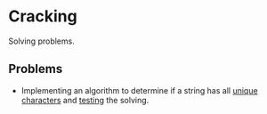 # Cracking
Solving problems.

## Problems
- Implementing an algorithm to determine if a string has all [unique characters](https://github.com/xenoteo/Cracking/blob/master/src/main/java/com/xenoteo/uniqueCharsInString/Solution.java) and [testing](https://github.com/xenoteo/Cracking/blob/master/src/test/java/com/xenoteo/uniqueCharsInString/SolutionTest.java) the solving.
